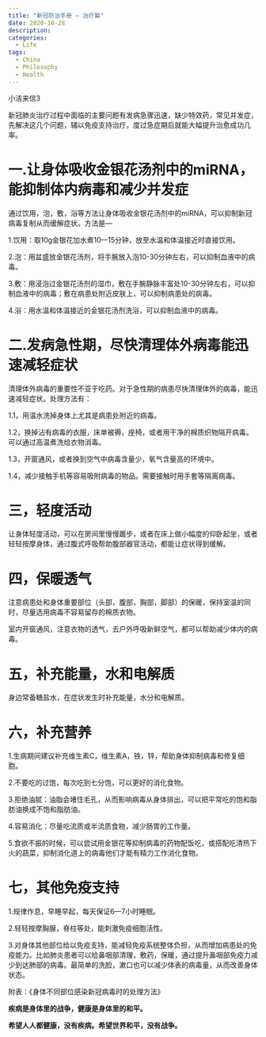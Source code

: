 ```yaml
---
title: "新冠防治手册 — 治疗篇"
date: 2020-10-28
description: 
categories:
  - Life
tags:
  - China
  - Philosophy
  - Health
---
```


小洁来信3

新冠肺炎治疗过程中面临的主要问题有发病急骤迅速，缺少特效药，常见并发症，先解决这几个问题，辅以免疫支持治疗，度过急症期后就能大幅提升治愈成功几率。

# **一.让身体吸收金银花汤剂中的miRNA，能抑制体内病毒和减少并发症**

通过饮用，泡，敷，浴等方法让身体吸收金银花汤剂中的miRNA，可以抑制新冠病毒复制从而缓解症状。方法是—

1.饮用：取10g金银花加水煮10—15分钟，放至水温和体温接近时直接饮用。

2.泡：用盆盛放金银花汤剂，将手腕放入泡10-30分钟左右，可以抑制血液中的病毒。

3.敷：用浸泡过金银花汤剂的湿巾，敷在手腕静脉丰富处10-30分钟左右，可以抑制血液中的病毒；敷在病患处附近皮肤上，可以抑制病患处的病毒。

4.浴：用水温和体温接近的金银花汤剂洗浴，可以抑制血液中的病毒。

# **二.发病急性期，尽快清理体外病毒能迅速减轻症状**

清理体外病毒的重要性不亚于吃药。对于急性期的病患尽快清理体外的病毒，能迅速减轻症状。处理方法有：

1.1，用温水洗掉身体上尤其是病患处附近的病毒。

1.2，换掉沾有病毒的衣服，床单被褥，座椅，或者用干净的棉质织物隔开病毒。可以通过高温煮洗给衣物消毒。

1.3，开窗通风，或者换到空气中病毒含量少，氧气含量高的环境中。

1.4，减少接触手机等容易吸附病毒的物品。需要接触时用手套等隔离病毒。

# **三，轻度活动**

让身体轻度活动，可以在房间里慢慢踱步，或者在床上做小幅度的仰卧起坐，或者轻轻按摩身体，通过腹式呼吸帮助腹部器官活动，都能让症状得到缓解。

# **四，保暖透气**

注意病患处和身体重要部位（头部，腹部，胸部，脚部）的保暖，保持室温的同时，尽量选用病毒不容易留存的棉质衣物。

室内开窗通风，注意衣物的透气，去户外呼吸新鲜空气，都可以帮助减少体内的病毒。

# **五，补充能量，水和电解质**

身边常备糖盐水，在症状发生时补充能量，水分和电解质。


# **六，补充营养**

1.生病期间建议补充维生素C，维生素A，铁，锌，帮助身体抑制病毒和修复细胞。

2.不要吃的过饱，每次吃到七分饱，可以更好的消化食物。

3.拒绝油腻：油脂会堵住毛孔，从而影响病毒从身体排出，可以把平常吃的饱和脂肪油换成不饱和脂肪油。

4.容易消化：尽量吃流质或半流质食物，减少肠胃的工作量。

5.食欲不振的时候，可以尝试用金银花等抑制病毒的药物配饭吃，或搭配吃清热下火的蔬菜，抑制消化道上的病毒他们才能有精力工作消化食物。

# **七，其他免疫支持**

1.规律作息，早睡早起，每天保证6—7小时睡眠。

2.轻轻按摩胸腺，脊柱等处，能刺激免疫细胞活性。

3.对身体其他部位给以免疫支持，能减轻免疫系统整体负担，从而增加病患处的免疫能力。比如肺炎患者可以给鼻咽部清理，敷药，保暖，通过提升鼻咽部免疫力减少到达肺部的病毒。最简单的洗脸，漱口也可以减少体表的病毒量，从而改善身体状态。

附表：《身体不同部位感染新冠病毒时的处理方法》

**疾病是身体里的战争，健康是身体里的和平。**

**希望人人都健康，没有疾病。希望世界和平，没有战争。**